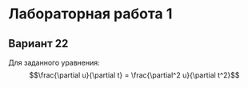 # Лабораторная работа 1
## Вариант 22

Для заданного уравнения:
$$\frac{\partial u}{\partial t} = \frac{\partial^2 u}{\partial t^2}$$
